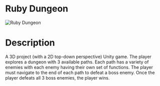 # Ruby Dungeon
![Ruby Dungeon](https://imgur.com/zQtbelA.png)
# Description
A 3D project (with a 2D top-down perspective) Unity game. The player explores a dungeon with 3 available paths. 
Each path has a variety of enemies with each enemy having their own set of functions. The player must navigate 
to the end of each path to defeat a boss enemy. Once the player defeats all 3 boss enemies, the player wins.
